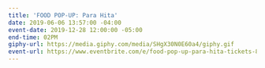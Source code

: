 ```yaml
---
title: 'FOOD POP-UP: Para Hita'
date: 2019-06-06 13:57:00 -04:00
event-date: 2019-12-28 12:00:00 -05:00
end-time: 02PM
giphy-url: https://media.giphy.com/media/SHgX30N0E60a4/giphy.gif
event-url: https://www.eventbrite.com/e/food-pop-up-para-hita-tickets-86702552669
---
```



